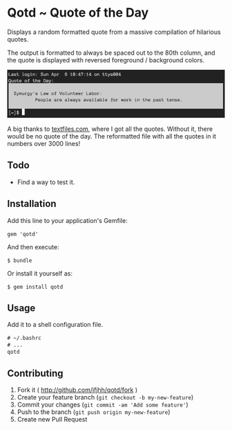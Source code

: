 # Qotd ~ Quote of the Day

Displays a random formatted quote from a massive compilation of hilarious
quotes.

The output is formatted to always be spaced out to the 80th column, and the
quote is displayed with reversed foreground / background colors.

![screenshot](screenshot/screenshot.png)

A big thanks to [textfiles.com](textfiles.com), where I got all the quotes.
Without it, there would be no quote of the day. The reformatted file with all
the quotes in it numbers over 3000 lines!

## Todo

- Find a way to test it.

## Installation

Add this line to your application's Gemfile:

    gem 'qotd'

And then execute:

    $ bundle

Or install it yourself as:

    $ gem install qotd

## Usage

Add it to a shell configuration file.

    # ~/.bashrc
    # ...
    qotd

## Contributing

1. Fork it ( http://github.com/jfjhh/qotd/fork )
2. Create your feature branch (`git checkout -b my-new-feature`)
3. Commit your changes (`git commit -am 'Add some feature'`)
4. Push to the branch (`git push origin my-new-feature`)
5. Create new Pull Request

